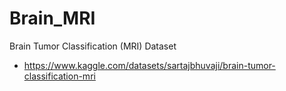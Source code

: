 # Brain_MRI

Brain Tumor Classification (MRI) Dataset
  - https://www.kaggle.com/datasets/sartajbhuvaji/brain-tumor-classification-mri
